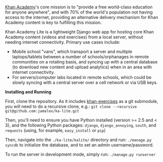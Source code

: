 [Khan Academy](http://www.khanacademy.org/)'s core mission is to "provide a free world-class education for anyone anywhere", and with 70% of the world's population not having access to the internet, providing an alternative delivery mechanism for Khan Academy content is key to fulfilling this mission.

Khan Academy Lite is a lightweight Django web app for hosting core Khan Academy content (videos and exercises) from a local server, without needing internet connectivity. Primary use cases include:
* Mobile school "vans", which transport a server and multiple laptops/tablets between a number of schools/orphanages in remote communities on a rotating basis, and syncing up with a central database (to download new content and upload analytics) when in an area with internet connectivity.
* For servers/computer labs located in remote schools, which could be slowly syncing with a central server over a cell network or via USB keys.

**Installing and Running**

First, clone the repository. As it includes [khan-exercises](https://github.com/Khan/khan-exercises) as a git submodule, you will need to do a recursive clone, e.g.:
`git clone --recursive git@github.com:jamalex/ka-lite.git`

Then, you'll need to ensure you have Python installed (version >= 2.5 and < 3), and the following Python packages:
`django`, `django_annoying`, `south`, and `requests` (using, for example, `easy_install` or `pip`)

Then, navigate into the `./ka-lite/kalite/` directory and run:
`./manage.py syncdb`
to initialize the database, and to set an admin username/password.

To run the server in development mode, simply run:
`./manage.py runserver`
